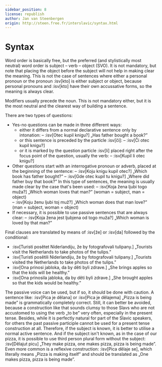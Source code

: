 ```yaml
---
sidebar_position: 8
license: republish
author: Jan van Steenbergen
origin: http://steen.free.fr/interslavic/syntax.html
---
```


# Syntax

Word order is basically free, but the preferred (and stylistically most neutral) word order is subject – verb – object (SVO). It is not mandatory, but note that placing the object before the subject will not help in making clear the meaning. This is not the case of sentences where either a personal pronoun or the pronoun :isv[kto] is either subject or object, because personal pronouns and :isv[kto] have their own accussative forms, so the meaning is always clear.

Modifiers usually precede the noun. This is not mandatory either, but it is the most neutral and the clearest way of building a sentence.

There are two types of questions:

- Yes-no questions can be made in three different ways:
  - either it differs from a normal declarative sentence only by intonation:
    – :isv[Otec kupil knigu?] „Has father bought a book?”
  - or this sentence is preceded by the particle :isv[či]:
    – :isv[Či otec kupil knigu?]
  - or it is marked by the question particle :isv[li] placed right after the focus point of the question, usually the verb:
    – :isv[Kupil li otec knigu?]
- Other questions start with an interrogative pronoun or adverb, placed at the beginning of the sentence:
  – :isv[Koju knigu kupil otec?] „Which book has father bought?”
  – :isv[Gde otec kupil tu knigu?] „Where did father buy that book?”
  In this type of sentences, the meaning is usually made clear by the case that's been used:
  – :isv[Koja žena ljubi togo muža?] „Which woman loves that man?” (woman = subject, man = object)\
  – :isv[Koju ženu ljubi toj muž?] „Which woman does that man love?” (man = subject, woman = object)
- If necessary, it is possible to use passive sentences that are always clear:
  – :isv[Koja žena jest ljubjena od togo muža?] „Which woman is loved by that man?”

Final clauses are translated by means of :isv[že] or :isv[da] followed by the conditional:

- :isv[Turisti posětet Niderlandiju, že by fotografovali tulipany.] „Tourists visit the Netherlands to take photos of the tulips.”
- :isv[Turisti posětili Niderlandiju, že by fotografovali tulipany.] „Tourists visited the Netherlands to take photos of the tulips.”
- :isv[Ona prinosi jabloka, da by děti byli zdrave.] „She brings apples so that the kids will be healthy.”
- :isv[Ona prinosila jabloka, da by děti byli zdrave.] „She brought apples so that the kids would be healthy.”

The passive voice can be used, but if so, it should be done with caution. A sentence like: :isv[Pica je dělana] or :isv[Pica je dělajema] „Pizza is being made” is grammatically completely correct. Still, it can better be avoided, because a construction like that sounds clumsy to those Slavs who are not accustomed to using the verb „to be” very often, especially in the present tense. Besides, while it is perfectly natural for part of the Slavic speakers, for others the past passive participle cannot be used for a present tense construction at all. Therefore, if the subject is known, it is better to utilise a normal active sentence. And if the subject isn't known, as in the case of our pizza, it is possible to use third person plural form without the subject: :isv[Dělajut picu] „They make pizza, one makes pizza, pizza is being made”. Even more common is a reflexive construction: :isv[Pica dělaje se], which literally means „Pizza is making itself” and should be translated as „One makes pizza, pizza is being made”.
